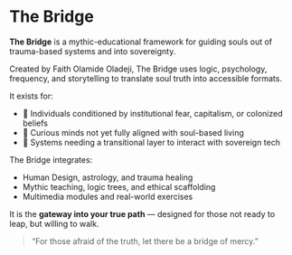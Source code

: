 # The Bridge

**The Bridge** is a mythic-educational framework for guiding souls out of trauma-based systems and into sovereignty.

Created by Faith Olamide Oladeji, The Bridge uses logic, psychology, frequency, and storytelling to translate soul truth into accessible formats.

It exists for:
- 🧠 Individuals conditioned by institutional fear, capitalism, or colonized beliefs
- 💫 Curious minds not yet fully aligned with soul-based living
- 🧩 Systems needing a transitional layer to interact with sovereign tech

The Bridge integrates:
- Human Design, astrology, and trauma healing
- Mythic teaching, logic trees, and ethical scaffolding
- Multimedia modules and real-world exercises

It is the **gateway into your true path** — designed for those not ready to leap, but willing to walk.

> “For those afraid of the truth, let there be a bridge of mercy.”  
